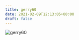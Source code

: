 ```yaml
---
title: gerry60
date: 2021-02-09T12:13:05+00:00
draft: false
---
```


![gerry60](/images/2018d.jpeg)

